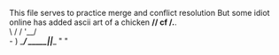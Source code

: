 This file serves to practice merge and conflict resolution
But some idiot online has added ascii art of a chicken
     __//
cf  /.__.\
    \ \/ /
 '__/    \
  \-      )
   \_____/
_____|_|____
     " "
